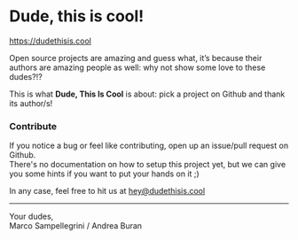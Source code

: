 

# Dude, this is cool!

https://dudethisis.cool

Open source projects are amazing and guess what, it’s because their authors are amazing people as well: why not show some love to these dudes?!?

This is what **Dude, This Is Cool** is about: pick a project on Github and thank its author/s!



### Contribute

If you notice a bug or feel like contributing, open up an issue/pull request on Github.  
There's no documentation on how to setup this project yet, but we can give you some hints if you want to put your hands on it ;)

In any case, feel free to hit us at <hey@dudethisis.cool>

----

Your dudes,  
Marco Sampellegrini / Andrea Buran
